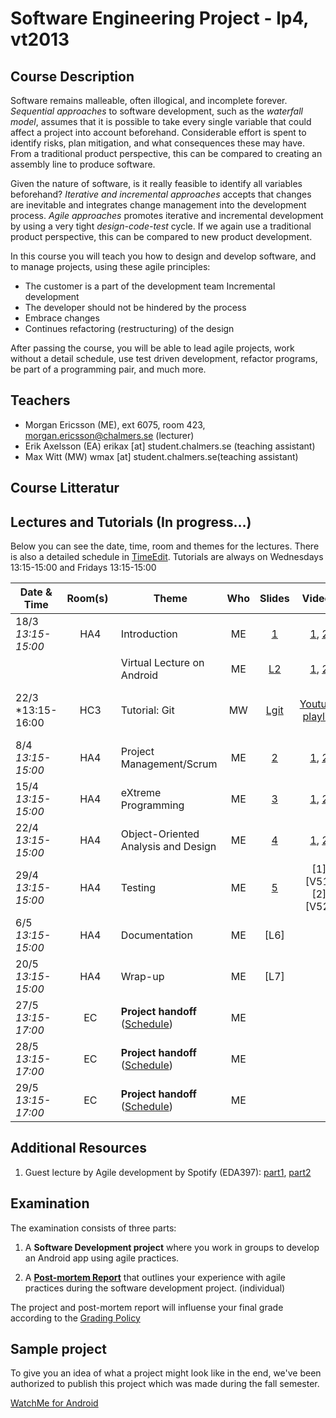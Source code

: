 # Software Engineering Project - lp4, vt2013

## Course Description
Software remains malleable, often illogical, and incomplete forever. *Sequential approaches* to software development, such as the *waterfall model*, assumes that it is possible to take every single variable that could affect a project into account beforehand. Considerable effort is spent to identify risks, plan mitigation, and what consequences these may have. From a traditional product perspective, this can be compared to creating an assembly line to produce software.

Given the nature of software, is it really feasible to identify all variables beforehand? *Iterative and incremental approaches* accepts that changes are inevitable and integrates change management into the development process. *Agile approaches* promotes iterative and incremental development by using a very tight *design-code-test* cycle. If we again use a traditional product perspective, this can be compared to new product development.

In this course you will teach you how to design and develop software, and to manage projects, using these agile principles:

- The customer is a part of the development team Incremental development 
- The developer should not be hindered by the process 
- Embrace changes 
- Continues refactoring (restructuring) of the design
 
After passing the course, you will be able to lead agile projects, work without a detail schedule, use test driven development, refactor programs, be part of a programming pair, and much more. 

## Teachers

- Morgan Ericsson (ME), ext 6075, room 423, morgan.ericsson@chalmers.se (lecturer)
- Erik Axelsson (EA) erikax [at] student.chalmers.se (teaching assistant)
- Max Witt (MW) wmax [at] student.chalmers.se(teaching assistant)

## Course Litteratur

## Lectures and Tutorials (In progress…)

Below you can see the date, time, room and themes for the lectures. There is also a detailed schedule in [TimeEdit]. Tutorials are always on Wednesdays 13:15-15:00 and Fridays 13:15-15:00

| Date & Time | Room(s) | Theme |Who | Slides | Videos | Readings | 
|  ------	| :----:	| ------	| :------: |  :------: |:------: | :------ |  
| 18/3 *13:15-15:00* | HA4 | Introduction | ME | [1][L1] | [1][V11], [2][V12]| TBA |
| | | Virtual Lecture on Android | ME | [L2] | [1][VA1], [2][VA2] | TBA |
| 22/3 *13:15-16:00 | HC3 | Tutorial: Git | MW | [Lgit][P1] | [Youtube playlist][gitFL] | [Git][GITBOOK], Read presenter notes in the slides | 
| 8/4 *13:15-15:00* | HA4 | Project Management/Scrum | ME | [2][L2] | [1][V21], [2][V22] | |  
| 15/4 *13:15-15:00* | HA4 | eXtreme Programming | ME | [3][L3] | [1][V31], [2][V32] |  |  
| 22/4 *13:15-15:00* | HA4 | Object-Oriented Analysis and Design | ME | [4][L4] | [1][V41], [2][V42]| |  
| 29/4 *13:15-15:00* | HA4 | Testing | ME | [5][L5] | [1][V51][2][V52] | |  
| 6/5 *13:15-15:00* | HA4 | Documentation | ME | [L6] | | |  
| 20/5 *13:15-15:00* | HA4 | Wrap-up | ME | [L7] |  |  |  
| 27/5 *13:15-17:00* | EC | **Project handoff** ([Schedule][psched]) | ME | | | |
| 28/5 *13:15-17:00* | EC | **Project handoff** ([Schedule][psched]) | ME | | | |
| 29/5 *13:15-17:00* | EC | **Project handoff** ([Schedule][psched]) | ME | | | |
 
[timeedit]: http://web.timeedit.se/chalmers_se/db1/public/r.html?sid=3&h=t&p=0.days%2C20130607.x&objects=201062.182&ox=0&types=0&fe=0
[GITBOOK]: http://git-scm.com/book

[P1]: https://docs.google.com/presentation/d/1UXDaYpTsJ1BcB4YEdr6uFkF2UaJJaNXo7O7yOYr436I/pub?start=false&loop=false&delayms=3000
[V11]: https://s3-eu-west-1.amazonaws.com/course-mats/DAT255/dat255_1_1.mp4
[V12]: https://s3-eu-west-1.amazonaws.com/course-mats/DAT255/dat255_1_2.mp4
[VA1]: https://s3-eu-west-1.amazonaws.com/course-mats/EDA397/eda397_2_1.mp4
[VA2]: https://s3-eu-west-1.amazonaws.com/course-mats/EDA397/eda397_2_2.mp4
[V21]: https://s3-eu-west-1.amazonaws.com/course-mats/DAT255/dat255_2_1.mp4
[V22]: https://s3-eu-west-1.amazonaws.com/course-mats/DAT255/dat255_2_2.mp4
[V31]: https://s3-eu-west-1.amazonaws.com/course-mats/DAT255/dat255_3_1.mp4
[V32]: https://s3-eu-west-1.amazonaws.com/course-mats/DAT255/dat255_3_2.mp4
[V41]: https://s3-eu-west-1.amazonaws.com/course-mats/DAT255/dat255_4_1.mp4
[V42]: https://s3-eu-west-1.amazonaws.com/course-mats/DAT255/dat255_4_2.mp4
[V41]: https://s3-eu-west-1.amazonaws.com/course-mats/DAT255/dat255_5_1.mp4
[V42]: https://s3-eu-west-1.amazonaws.com/course-mats/DAT255/dat255_5_2.mp4
[gitFL]: http://www.youtube.com/playlist?list=PLeGWawrow95fDhXYx6co5LeaNeWXP-v3i&feature=view_all
[L1]: https://github.com/morganericsson/DAT255/blob/master/slides/l1.pdf?raw=true
[L2]: https://github.com/morganericsson/DAT255/blob/master/slides/l2.pdf?raw=true
[L3]: https://github.com/morganericsson/DAT255/blob/master/slides/l3.pdf?raw=true
[L4]: https://github.com/morganericsson/DAT255/blob/master/slides/l4.pdf?raw=true
[L5]: https://github.com/morganericsson/DAT255/blob/master/slides/l5.pdf?raw=true

[psched]: https://github.com/morganericsson/DAT255/blob/master/schedule_handoff.md

## Additional Resources

1. Guest lecture by Agile development by Spotify (EDA397): [part1][G11], [part2][G12]

[G11]: https://s3-eu-west-1.amazonaws.com/course-mats/EDA397/spotify1.mp4
[G12]: https://s3-eu-west-1.amazonaws.com/course-mats/EDA397/spotify2.mp4

## Examination
The examination consists of three parts:

1. A **Software Development project** where you work in groups to develop an Android app using agile practices.

2. A  **[Post-mortem Report][PMR]** that outlines your experience with agile practices during the software development project. (individual)

The project and post-mortem report will influense your final grade according to the [Grading Policy](https://github.com/morganericsson/DAT255/wiki/Grading-Policy)

[PMR]: https://github.com/morganericsson/DAT255/wiki/Post-Mortem-Report

## Sample project
To give you an idea of what a project might look like in the end, we've been authorized to publish this project which was made during the fall semester.

[WatchMe for Android][WTCHME]


[WTCHME]: http://github.com/johanbrook/watchme
